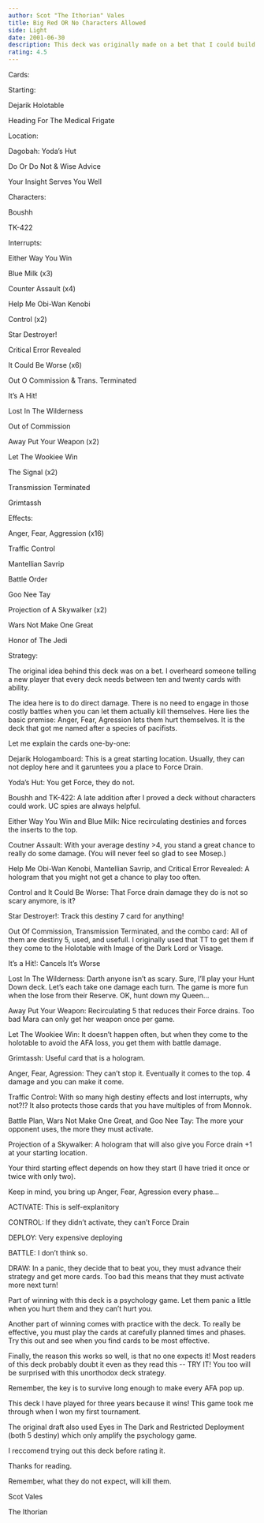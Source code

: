 ```yaml
---
author: Scot "The Ithorian" Vales
title: Big Red OR No Characters Allowed
side: Light
date: 2001-06-30
description: This deck was originally made on a bet that I could build a deck without characters.  This always catches them by surprise.
rating: 4.5
---
```

Cards: 

Starting:
Dejarik Holotable
Heading For The Medical Frigate

Location:
Dagobah: Yoda’s Hut
Do Or Do Not & Wise Advice
Your Insight Serves You Well

Characters:
Boushh
TK-422

Interrupts:
Either Way You Win
Blue Milk (x3)
Counter Assault (x4)
Help Me Obi-Wan Kenobi
Control (x2)
Star Destroyer!
Critical Error Revealed
It Could Be Worse (x6)
Out O Commission & Trans. Terminated
It’s A Hit!
Lost In The Wilderness
Out of Commission
Away Put Your Weapon (x2)
Let The Wookiee Win
The Signal (x2)
Transmission Terminated
Grimtassh

Effects:
Anger, Fear, Aggression (x16)
Traffic Control
Mantellian Savrip
Battle Order
Goo Nee Tay
Projection of A Skywalker (x2)
Wars Not Make One Great
Honor of The Jedi 

Strategy: 

The original idea behind this deck was on a bet.  I overheard someone telling a new player that every deck needs between ten and twenty cards with ability.  

The idea here is to do direct damage.  There is no need to engage in those costly battles when you can let them actually kill themselves.  Here lies the basic premise: Anger, Fear, Agression lets them hurt themselves.  It is the deck that got me named after a species of pacifists.

Let me explain the cards one-by-one:

Dejarik Hologamboard: This is a great starting location.  Usually, they can not deploy here and it garuntees you a place to Force Drain.

Yoda’s Hut: You get Force, they do not.

Boushh and TK-422: A late addition after I proved a deck without characters could work.  UC spies are always helpful.

Either Way You Win and Blue Milk: Nice recirculating destinies and forces the inserts to the top.

Coutner Assault: With your average destiny >4, you stand a great chance to really do some damage.  (You will never feel so glad to see Mosep.)

Help Me Obi-Wan Kenobi, Mantellian Savrip, and Critical Error Revealed: A hologram that you might not get a chance to play too often.

Control and It Could Be Worse: That Force drain damage they do is not so scary anymore, is it?

Star Destroyer!: Track this destiny 7 card for anything!

Out Of Commission, Transmission Terminated, and the combo card: All of them are destiny 5, used, and usefull.  I originally used that TT to get them if they come to the Holotable with Image of the Dark Lord or Visage.

It’s a Hit!: Cancels It’s Worse

Lost In The Wilderness: Darth anyone isn’t as scary.  Sure, I’ll play your Hunt Down deck.  Let’s each take one damage each turn.  The game is more fun when the lose from their Reserve.  OK, hunt down my Queen...

Away Put Your Weapon: Recirculating 5 that reduces their Force drains.  Too bad Mara can only get her weapon once per game.

Let The Wookiee Win: It doesn’t happen often, but when they come to the holotable to avoid the AFA loss, you get them with battle damage.

Grimtassh: Useful card that is a hologram.

Anger, Fear, Agression: They can’t stop it.  Eventually it comes to the top.  4 damage and you can make it come.

Traffic Control: With so many high destiny effects and lost interrupts, why not?!?  It also protects those cards that you have multiples of from Monnok.

Battle Plan, Wars Not Make One Great, and Goo Nee Tay: The more your opponent uses, the more they must activate.

Projection of a Skywalker: A hologram that will also give you Force drain +1 at your starting location.


Your third starting effect depends on how they start (I have tried it once or twice with only two).

Keep in mind, you bring up Anger, Fear, Agression every phase...
ACTIVATE: This is self-explanitory
CONTROL: If they didn’t activate, they can’t Force Drain
DEPLOY: Very expensive deploying
BATTLE: I don’t think so.
DRAW: In a panic, they decide that to beat you, they must advance their strategy and get more cards.  Too bad this means that they must activate more next turn!

Part of winning with this deck is a psychology game.  Let them panic a little when you hurt them and they can’t hurt you.
Another part of winning comes with practice with the deck.  To really be effective, you must play the cards at carefully planned times and phases.  Try this out and see when you find cards to be most effective.
Finally, the reason this works so well, is that no one expects it!  Most readers of this deck probably doubt it even as they read this -- TRY IT! You too will be surprised with this unorthodox deck strategy.

Remember, the key is to survive long enough to make every AFA pop up. 


This deck I have played for three years because it wins!  This game took me through when I won my first tournament.

The original draft also used Eyes in The Dark and Restricted Deployment (both 5 destiny) which only amplify the psychology game.

I reccomend trying out this deck before rating it.

Thanks for reading.  
Remember, what they do not expect, will kill them.

Scot Vales
The Ithorian 